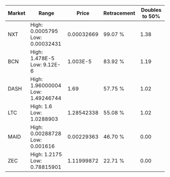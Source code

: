 | Market | Range | Price| Retracement | Doubles to 50% |
| --- | --- | --- | --- | --- |
| NXT | High: 0.0005795<br />Low: 0.00032431 | 0.00032669 | 99.07 % | 1.38 |
| BCN | High: 1.478E-5<br />Low: 9.12E-6 | 1.003E-5 | 83.92 % | 1.19 |
| DASH | High: 1.96000004<br />Low: 1.49246744 | 1.69 | 57.75 % | 1.02 |
| LTC | High: 1.6<br />Low: 1.0288903 | 1.28542338 | 55.08 % | 1.02 |
| MAID | High: 0.00288728<br />Low: 0.001616 | 0.00229363 | 46.70 % | 0.00 |
| ZEC | High: 1.2175<br />Low: 0.78815901 | 1.11999872 | 22.71 % | 0.00 |
